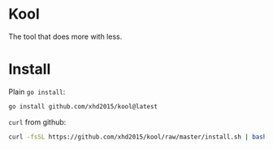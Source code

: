 # Kool
The tool that does more with less.

# Install

Plain `go install`:
```sh
go install github.com/xhd2015/kool@latest
```

`curl` from github:
```sh
curl -fsSL https://github.com/xhd2015/kool/raw/master/install.sh | bash
```